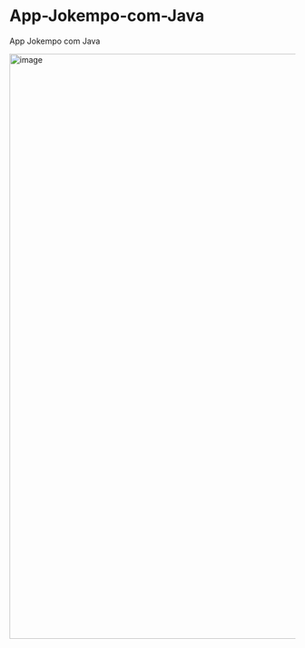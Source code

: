 # App-Jokempo-com-Java
App Jokempo com Java

<img width="1919" height="1030" alt="image" src="https://github.com/user-attachments/assets/1abde445-05c3-4f8f-88a9-a17aa4987709" />
